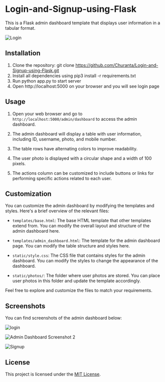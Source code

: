 # Login-and-Signup-using-Flask


This is a Flask admin dashboard template that displays user information in a tabular format.

![Login](screenshots/login.jpg)

## Installation

1. Clone the repository:
git clone https://github.com/Churanta/Login-and-Signup-using-Flask.git
2. Install all dependencies using pip3 install -r requirements.txt
3. Run python app.py to start server
4. Open http://localhost:5000 on your browser and you will see login page



## Usage

1. Open your web browser and go to `http://localhost:5000/admin/dashboard` to access the admin dashboard.

2. The admin dashboard will display a table with user information, including ID, username, photo, and mobile number.

3. The table rows have alternating colors to improve readability.

4. The user photo is displayed with a circular shape and a width of 100 pixels.

5. The actions column can be customized to include buttons or links for performing specific actions related to each user.

## Customization

You can customize the admin dashboard by modifying the templates and styles. Here's a brief overview of the relevant files:

- `templates/base.html`: The base HTML template that other templates extend from. You can modify the overall layout and structure of the admin dashboard here.

- `templates/admin_dashboard.html`: The template for the admin dashboard page. You can modify the table structure and styles here.

- `static/style.css`: The CSS file that contains styles for the admin dashboard. You can modify the styles to change the appearance of the dashboard.

- `static/photos/`: The folder where user photos are stored. You can place user photos in this folder and update the template accordingly.

Feel free to explore and customize the files to match your requirements.

## Screenshots

You can find screenshots of the admin dashboard below:

![login](screenshots/login.jpg)

![Admin Dashboard Screenshot 2](screenshots/s1.jpg)

![Signup](screenshots/signup.jpg)

## License

This project is licensed under the [MIT License](LICENSE).

